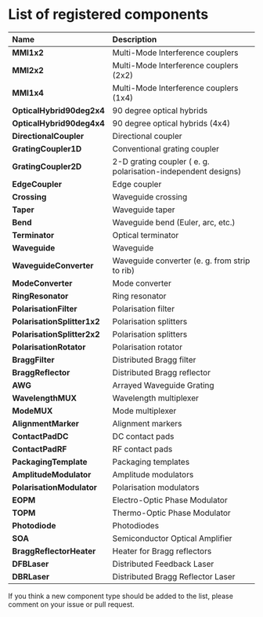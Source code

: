 # List of registered components 

| **Name** |                     **Description** |
| :--- | :------- |
| **MMI1x2** |                   Multi-Mode Interference couplers |
| **MMI2x2** |                   Multi-Mode Interference couplers (2x2) |
| **MMI1x4** |                   Multi-Mode Interference couplers (1x4) |
| **OpticalHybrid90deg2x4** |    90 degree optical hybrids |
| **OpticalHybrid90deg4x4** |    90 degree optical hybrids (4x4) |            
| **DirectionalCoupler** |       Directional coupler |
| **GratingCoupler1D** |         Conventional grating coupler |
| **GratingCoupler2D** |         2-D grating coupler ( e. g. polarisation-independent designs) |
| **EdgeCoupler** |              Edge coupler |
| **Crossing** |                 Waveguide crossing |
| **Taper** |                    Waveguide taper |
| **Bend** |                     Waveguide bend (Euler, arc, etc.) |
| **Terminator** |               Optical terminator |
| **Waveguide** |                Waveguide |
| **WaveguideConverter** |       Waveguide converter (e. g. from strip to rib) |
| **ModeConverter** |            Mode converter |
| **RingResonator** |            Ring resonator |
| **PolarisationFilter** |       Polarisation filter |
| **PolarisationSplitter1x2** |  Polarisation splitters |
| **PolarisationSplitter2x2** |  Polarisation splitters |
| **PolarisationRotator** |      Polarisation rotator |
| **BraggFilter** |              Distributed Bragg filter |
| **BraggReflector** |           Distributed Bragg reflector |
| **AWG** |                      Arrayed Waveguide Grating |
| **WavelengthMUX** |            Wavelength multiplexer |
| **ModeMUX** |                  Mode multiplexer |
| **AlignmentMarker** |          Alignment markers |
| **ContactPadDC** |             DC contact pads |
| **ContactPadRF** |             RF contact pads |
| **PackagingTemplate** |        Packaging templates |
| **AmplitudeModulator** |       Amplitude modulators |
| **PolarisationModulator** |    Polarisation modulators |
| **EOPM** |                     Electro-Optic Phase Modulator |
| **TOPM** |                     Thermo-Optic Phase Modulator |
| **Photodiode** |               Photodiodes |
| **SOA** |                      Semiconductor Optical Amplifier |
| **BraggReflectorHeater** |     Heater for Bragg reflectors |
| **DFBLaser** |                 Distributed Feedback Laser |
| **DBRLaser** |                 Distributed Bragg Reflector Laser |

If you think a new component type should be added to the list, please comment on your issue or pull request.

